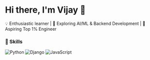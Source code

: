 # Hi there, I'm Vijay 👋
💡 Enthusiastic learner | 🔭 Exploring AI/ML & Backend Development | 🎯 Aspiring Top 1% Engineer

### 🚀 Skills
![Python](https://img.shields.io/badge/Python-3776AB?style=for-the-badge&logo=python&logoColor=white)
![Django](https://img.shields.io/badge/Django-092E20?style=for-the-badge&logo=django&logoColor=white)
![JavaScript](https://img.shields.io/badge/JavaScript-FFCA28?style=for-the-badge&logo=javascript&logoColor=black)
